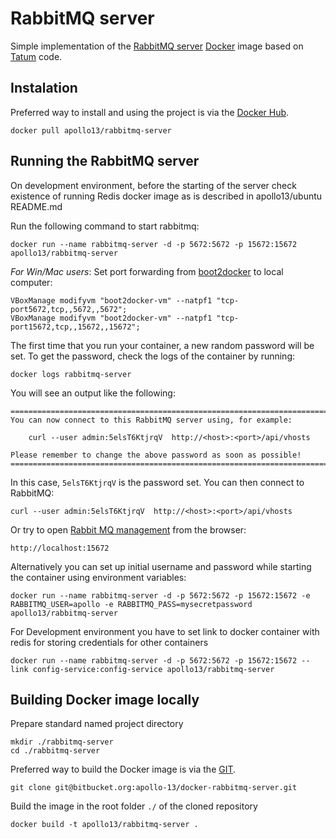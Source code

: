 # RabbitMQ server #

Simple implementation of the [RabbitMQ server](https://www.rabbitmq.com) [Docker](https://www.docker.com) image based on [Tatum](https://github.com/tutumcloud/tutum-docker-rabbitmq) code.

## Instalation ##

Preferred way to install and using the project is via the [Docker Hub](https://hub.docker.com).

    docker pull apollo13/rabbitmq-server

## Running the RabbitMQ server ##

On development environment, before the starting of the server check existence of running Redis docker image as is described in apollo13/ubuntu README.md

Run the following command to start rabbitmq:

	docker run --name rabbitmq-server -d -p 5672:5672 -p 15672:15672 apollo13/rabbitmq-server

*For Win/Mac users*: Set port forwarding from [boot2docker](https://github.com/boot2docker/boot2docker/blob/master/doc/WORKAROUNDS.md) to local computer:

	VBoxManage modifyvm "boot2docker-vm" --natpf1 "tcp-port5672,tcp,,5672,,5672";
	VBoxManage modifyvm "boot2docker-vm" --natpf1 "tcp-port15672,tcp,,15672,,15672";

The first time that you run your container, a new random password will be set.
To get the password, check the logs of the container by running:

	docker logs rabbitmq-server

You will see an output like the following:

	========================================================================
	You can now connect to this RabbitMQ server using, for example:

		curl --user admin:5elsT6KtjrqV  http://<host>:<port>/api/vhosts

	Please remember to change the above password as soon as possible!
	========================================================================

In this case, `5elsT6KtjrqV` is the password set.
You can then connect to RabbitMQ:

	curl --user admin:5elsT6KtjrqV  http://<host>:<port>/api/vhosts

Or try to open [Rabbit MQ management](https://www.rabbitmq.com/management.html) from the browser:

	http://localhost:15672

Alternatively you can set up initial username and password while starting the container using environment variables:

	docker run --name rabbitmq-server -d -p 5672:5672 -p 15672:15672 -e RABBITMQ_USER=apollo -e RABBITMQ_PASS=mysecretpassword apollo13/rabbitmq-server

For Development environment you have to set link to docker container with redis for storing credentials for other containers

	docker run --name rabbitmq-server -d -p 5672:5672 -p 15672:15672 --link config-service:config-service apollo13/rabbitmq-server


## Building Docker image locally

Prepare standard named project directory

    mkdir ./rabbitmq-server
    cd ./rabbitmq-server

Preferred way to build the Docker image is via the [GIT](http://git-scm.com).

    git clone git@bitbucket.org:apollo-13/docker-rabbitmq-server.git

Build the image in the root folder `./` of the cloned repository

	docker build -t apollo13/rabbitmq-server .
